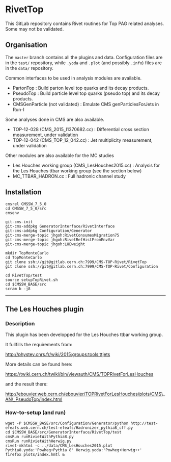 # RivetTop

This GitLab repository contains Rivet routines for Top PAG related analyses. Some may not be validated.

## Organisation

The `master` branch contains all the plugins and data.
Configuration files are in the `test/` repository, while `.yoda` and `.plot` (and possibly `.info`) files are in the `data/` repository.

Common interfaces to be used in analysis modules are available.

  * PartonTop : Build parton level top quarks and its decay products.
  * PseudoTop : Build particle level top quarks (pseudo top) and its decay products.
  * CMSGenParticle (not validated) : Emulate CMS genParticlesForJets in Run-I

Some analyses done in CMS are also available.

  * TOP-12-028 (CMS\_2015\_I1370682.cc) : Differential cross section measurement, under validation
  * TOP-12-042 (CMS\_TOP\_12\_042.cc) : Jet multiplicity measurement, under validation

Other modules are also available for the MC studies

  * Les Houches working group (CMS\_LesHouches2015.cc) : Analysis for the Les Houches ttbar working group (see the section below)
  * MC\_TTBAR\_HADRON.cc : Full hadronic channel study

## Installation

    cmsrel CMSSW_7_5_0
    cd CMSSW_7_5_0/src
    cmsenv

    git-cms-init
    git-cms-addpkg GeneratorInterface/RivetInterface
    git-cms-addpkg Configuration/Generator
    git-cms-merge-topic jhgoh:RivetConsumesMigration75
    git-cms-merge-topic jhgoh:RivetRefHistFromEnvVar
    git-cms-merge-topic jhgoh:LHEweight

    mkdir TopMonteCarlo
    cd TopMonteCarlo
    git clone ssh://git@gitlab.cern.ch:7999/CMS-TOP-Rivet/RivetTop
    git clone ssh://git@gitlab.cern.ch:7999/CMS-TOP-Rivet/Configuration

    cd RivetTop/test
    source setupTopRivet.sh
    cd $CMSSW_BASE/src
    scram b -j8

---------------------------------------

## The Les Houches plugin
### Description
This plugin has been developped for the Les Houches ttbar working group.

It fullfills the requirements from:

http://phystev.cnrs.fr/wiki/2015:groups:tools:ttjets

More details can be found here:

https://twiki.cern.ch/twiki/bin/viewauth/CMS/TOPRivetForLesHouches

and the result there:

http://ebouvier.web.cern.ch/ebouvier/TOPRivetForLesHouches/plots/CMS\_AN\_PseudoTop/index.html

### How-to-setup (and run)

    wget -P $CMSSW_BASE/src/Configuration/Generator/python http://test-efeafs.web.cern.ch/test-efeafs/Hadronizer_pythia8_cff.py
    cd $CMSSW_BASE/src/GeneratorInterface/RivetTop/test
    cmsRun runRivietWithPythia8.py
    cmsRun runRivietWithHerwig.py
    rivet-mkhtml -c ../data/CMS_LesHouches2015.plot Pythia8.yoda:'Powheg+Pythia 8' Herwig.yoda:'Powheg+Herwig++'
    firefox plots/index.hmtl &
